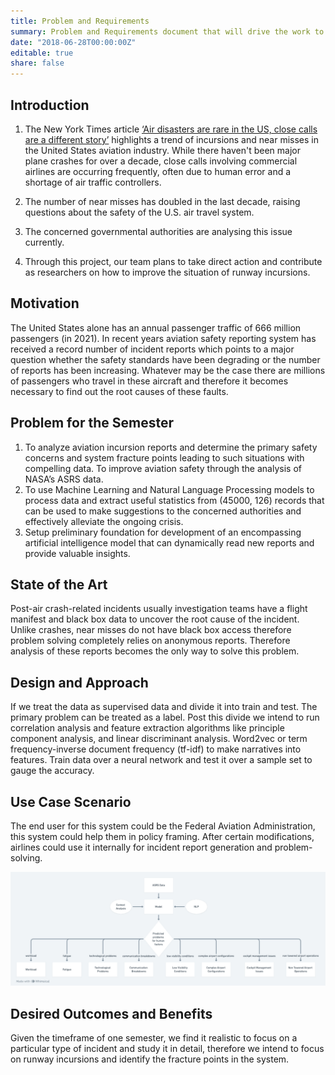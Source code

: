 ```yaml
---
title: Problem and Requirements
summary: Problem and Requirements document that will drive the work to be done in the project
date: "2018-06-28T00:00:00Z"
editable: true
share: false
---
```


## Introduction
1. The New York Times article [‘Air disasters are rare in the US, close calls are a different story’](https://www.nytimes.com/2023/10/11/business/air-traffic-control-austin-airport-fedex-southwest.html) highlights a trend of incursions and near misses in the United States aviation industry. 
While there haven't been major plane crashes for over a decade, close calls involving commercial airlines are occurring frequently, often due to human error and a shortage of air traffic controllers.

2. The number of near misses has doubled in the last decade, raising questions about the safety of the U.S. air travel system.
3. The concerned governmental authorities are analysing this issue currently.

4. Through this project, our team plans to take direct action and contribute as researchers on how to improve the situation of runway incursions.


## Motivation

The United States alone has an annual passenger traffic of 666 million passengers (in 2021). In recent years aviation safety reporting system has received a record number of incident reports which points to a major question whether the safety standards have been degrading or the number of reports has been increasing. Whatever may be the case there are millions of passengers who travel in these aircraft and therefore it becomes necessary to find out the root causes of these faults. 


## Problem for the Semester

1. To analyze aviation incursion reports and determine the primary safety concerns and system fracture points leading to such situations with compelling data.
To improve aviation safety through the analysis of NASA’s ASRS data. 
2. To use Machine Learning and Natural Language Processing models to process data and extract useful statistics from (45000, 126) records that can be used to make suggestions to the concerned authorities and effectively alleviate the ongoing crisis.
3. Setup preliminary foundation for development of an encompassing artificial intelligence model that can dynamically read new reports and provide valuable insights.


## State of the Art

Post-air crash-related incidents usually investigation teams have a flight manifest and black box data to uncover the root cause of the incident. Unlike crashes, near misses do not have black box access therefore problem solving completely relies on anonymous reports. Therefore analysis of these reports becomes the only way to solve this problem.


## Design and Approach

If we treat the data as supervised data and divide it into train and test. The primary problem can be treated as a label. Post this divide we intend to run correlation analysis and feature extraction algorithms like principle component analysis, and linear discriminant analysis. Word2vec or term frequency-inverse document frequency (tf-idf) to make narratives into features. Train data over a neural network and test it over a sample set to gauge the accuracy.

## Use Case Scenario

The end user for this system could be the Federal Aviation Administration, this system could help them in policy framing. After certain modifications, airlines could use it internally for incident report generation and problem-solving.

![Use case diagram](https://raw.githubusercontent.com/ckids-datafirst/2023-fall-aviation-safety/main/content/images/usecasediagram.png)

## Desired Outcomes and Benefits

Given the timeframe of one semester, we find it realistic to focus on a particular type of incident and study it in detail, therefore we intend to focus on runway incursions and identify the fracture points in the system.